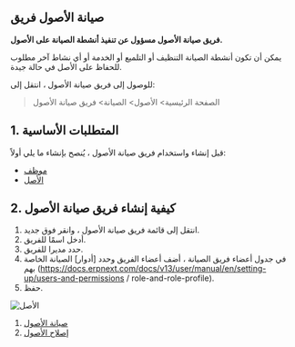 ## صيانة الأصول فريق

**فريق صيانة الأصول مسؤول عن تنفيذ أنشطة الصيانة على الأصول.**

يمكن أن تكون أنشطة الصيانة التنظيف أو التلميع أو الخدمة أو أي نشاط آخر مطلوب للحفاظ على الأصل في حالة جيدة.

للوصول إلى فريق صيانة الأصول ، انتقل إلى:

> الصفحة الرئيسية> الأصول> الصيانة> فريق صيانة الأصول

## 1. المتطلبات الأساسية

قبل إنشاء واستخدام فريق صيانة الأصول ، يُنصح بإنشاء ما يلي أولاً:

* [موظف](https://docs.erpnext.com/docs/v13/user/manual/en/human-resources/employee)
* [الأصل](https://docs.erpnext.com/docs/v13/user/manual/en/asset/asset)

## 2. كيفية إنشاء فريق صيانة الأصول

1. انتقل إلى قائمة فريق صيانة الأصول ، وانقر فوق جديد.
2. أدخل اسمًا للفريق.
3. حدد مديرا للفريق.
4. في جدول أعضاء فريق الصيانة ، أضف أعضاء الفريق وحدد [أدوار] الصيانة الخاصة بهم (https://docs.erpnext.com/docs/v13/user/manual/en/setting-up/users-and-permissions / role-and-role-profile).
5. حفظ.

![الأصل](https://docs.erpnext.com/files/asset-maintenance-team.png)

1. [صيانة الأصول](https://docs.erpnext.com/docs/v13/user/manual/en/asset/asset-maintenance)
2. [إصلاح الأصول](https://docs.erpnext.com/docs/v13/user/manual/en/asset/asset-repair)